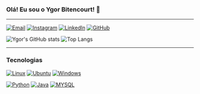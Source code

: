 ### Olá! Eu sou o Ygor Bitencourt! 👋
_____________________________________________________________________________________________________________________________________________________________________________
[![Email](https://img.shields.io/badge/Gmail-D14836?style=for-the-badge&logo=gmail&logoColor=white)](https://www.ygorb.dev@gmail.com) 
[![Instagram](https://img.shields.io/badge/Instagram-E4405F?style=for-the-badge&logo=instagram&logoColor=white
)](https://www.instagram.com/ygor.bitencourt.125/)
[![Linkedln](https://img.shields.io/badge/LinkedIn-0077B5?style=for-the-badge&logo=linkedin&logoColor=white
)](https://www.linkedin.com/in/ygor-bitencourt-2438332a4/)
[![GitHub](https://img.shields.io/badge/GitHub-100000?style=for-the-badge&logo=github&logoColor=white
)](https://github.com/YgorBDev)

![Ygor's GitHub stats](https://github-readme-stats.vercel.app/api?username=YgorBDev&show_icons=true&theme=tokyonight)
![Top Langs](https://github-readme-stats.vercel.app/api/toplangs/username=YgorBDev&layout=compact)
__________________________________________________________________________________________________________________________________________________________________________

### Tecnologias

[![Linux](https://img.shields.io/badge/Linux-FCC624?style=for-the-badge&logo=linux&logoColor=black)]()
[![Ubuntu](https://img.shields.io/badge/Ubuntu-E95420?style=for-the-badge&logo=ubuntu&logoColor=white)]()
[![Windows](https://img.shields.io/badge/Windows-0078D6?style=for-the-badge&logo=windows&logoColor=white)]()


[![Python](https://img.shields.io/badge/Python-3776AB?style=for-the-badge&logo=python&logoColor=white)]()
[![Java](https://img.shields.io/badge/Java-ED8B00?style=for-the-badge&logo=openjdk&logoColor=white)]()
[![MYSQL](https://img.shields.io/badge/MySQL-00000F?style=for-the-badge&logo=mysql&logoColor=white)]()

